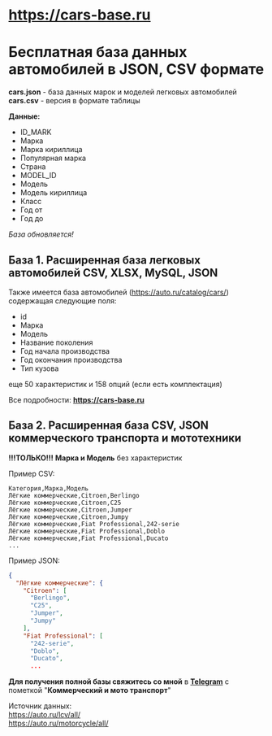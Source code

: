 # https://cars-base.ru
# Бесплатная база данных автомобилей в JSON, CSV формате
**cars.json** - база данных марок и моделей легковых автомобилей  
**cars.csv** - версия в формате таблицы 

**Данные:**
- ID_MARK
- Марка
- Марка кириллица
- Популярная марка
- Страна
- MODEL_ID
- Модель
- Модель кириллица
- Класс
- Год от
- Год до


_База обновляется!_
## База 1. Расширенная база легковых автомобилей CSV, XLSX, MySQL, JSON
Также имеется база автомобилей (https://auto.ru/catalog/cars/) содержащая следующие поля:
- id
- Марка
- Модель
- Название поколения
- Год начала производства
- Год окончания производства
- Тип кузова

еще 50 характеристик и 158 опций (если есть комплектация)

Все подробности: **https://cars-base.ru**

## База 2. Расширенная база CSV, JSON коммерческого транспорта и мототехники
**!!!ТОЛЬКО!!!** **Марка и Модель** без характеристик  

Пример CSV:
```
Категория,Марка,Модель
Лёгкие коммерческие,Citroen,Berlingo
Лёгкие коммерческие,Citroen,C25
Лёгкие коммерческие,Citroen,Jumper
Лёгкие коммерческие,Citroen,Jumpy
Лёгкие коммерческие,Fiat Professional,242-serie
Лёгкие коммерческие,Fiat Professional,Doblo
Лёгкие коммерческие,Fiat Professional,Ducato
...
```
Пример JSON:
```json
{
  "Лёгкие коммерческие": {
    "Citroen": [
      "Berlingo",
      "C25",
      "Jumper",
      "Jumpy"
    ],
    "Fiat Professional": [
      "242-serie",
      "Doblo",
      "Ducato",
      ...
```
**Для получения полной базы свяжитесь со мной** в **[Telegram](https://t.me/gulpsun9)**
с пометкой "**Коммерческий и мото транспорт**"

Источник данных:  
https://auto.ru/lcv/all/  
https://auto.ru/motorcycle/all/
